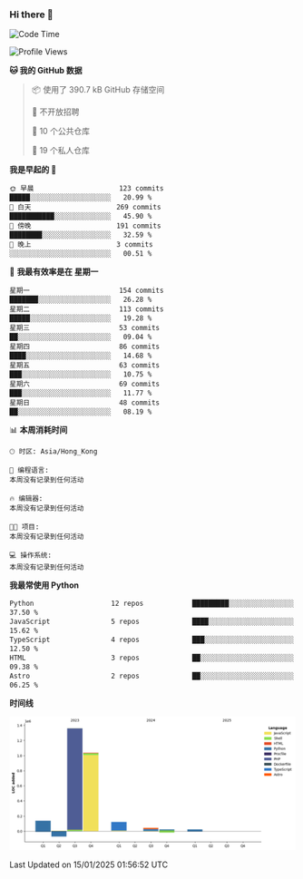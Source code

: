 ### Hi there 👋

<!--
**Mrzqd/Mrzqd** is a ✨ _special_ ✨ repository because its `README.md` (this file) appears on your GitHub profile.

Here are some ideas to get you started:

- 🔭 I’m currently working on ...
- 🌱 I’m currently learning ...
- 👯 I’m looking to collaborate on ...
- 🤔 I’m looking for help with ...
- 💬 Ask me about ...
- 📫 How to reach me: ...
- 😄 Pronouns: ...
- ⚡ Fun fact: ...
-->
<!--START_SECTION:waka-->
![Code Time](http://img.shields.io/badge/Code%20Time-260%20hrs%2011%20mins-blue)

![Profile Views](http://img.shields.io/badge/%E4%B8%AA%E4%BA%BA%E8%B5%84%E6%96%99%E8%A7%82%E7%9C%8B%E6%AC%A1%E6%95%B0-3-blue)

**🐱 我的 GitHub 数据** 

> 📦  使用了 390.7 kB GitHub 存储空间 
 > 
> 🚫 不开放招聘
 > 
> 📜 10 个公共仓库 
 > 
> 🔑 19 个私人仓库 
 > 
**我是早起的 🐤** 

```text
🌞 早晨                     123 commits         █████░░░░░░░░░░░░░░░░░░░░   20.99 % 
🌆 白天                     269 commits         ███████████░░░░░░░░░░░░░░   45.90 % 
🌃 傍晚                     191 commits         ████████░░░░░░░░░░░░░░░░░   32.59 % 
🌙 晚上                     3 commits           ░░░░░░░░░░░░░░░░░░░░░░░░░   00.51 % 
```
📅 **我最有效率是在 星期一** 

```text
星期一                      154 commits         ███████░░░░░░░░░░░░░░░░░░   26.28 % 
星期二                      113 commits         █████░░░░░░░░░░░░░░░░░░░░   19.28 % 
星期三                      53 commits          ██░░░░░░░░░░░░░░░░░░░░░░░   09.04 % 
星期四                      86 commits          ████░░░░░░░░░░░░░░░░░░░░░   14.68 % 
星期五                      63 commits          ███░░░░░░░░░░░░░░░░░░░░░░   10.75 % 
星期六                      69 commits          ███░░░░░░░░░░░░░░░░░░░░░░   11.77 % 
星期日                      48 commits          ██░░░░░░░░░░░░░░░░░░░░░░░   08.19 % 
```


📊 **本周消耗时间** 

```text
🕑︎ 时区: Asia/Hong_Kong

💬 编程语言: 
本周没有记录到任何活动

🔥 编辑器: 
本周没有记录到任何活动

🐱‍💻 项目: 
本周没有记录到任何活动

💻 操作系统: 
本周没有记录到任何活动
```

**我最常使用 Python** 

```text
Python                   12 repos            █████████░░░░░░░░░░░░░░░░   37.50 % 
JavaScript               5 repos             ████░░░░░░░░░░░░░░░░░░░░░   15.62 % 
TypeScript               4 repos             ███░░░░░░░░░░░░░░░░░░░░░░   12.50 % 
HTML                     3 repos             ██░░░░░░░░░░░░░░░░░░░░░░░   09.38 % 
Astro                    2 repos             ██░░░░░░░░░░░░░░░░░░░░░░░   06.25 % 
```



**时间线**

![Lines of Code chart](https://raw.githubusercontent.com/Mrzqd/Mrzqd/main/assets/bar_graph.png)


 Last Updated on 15/01/2025 01:56:52 UTC
<!--END_SECTION:waka-->
